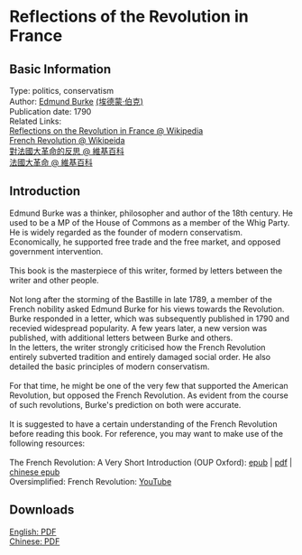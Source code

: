 # Reflections of the Revolution in France

## Basic Information

Type: politics, conservatism <br>
Author: [Edmund Burke](https://en.wikipedia.org/wiki/Edmund_Burke) [(埃德蒙·伯克)](https://zh.wikipedia.org/zh-hk/%E5%9F%83%E5%BE%B7%E8%92%99%C2%B7%E4%BC%AF%E5%85%8B) <br>
Publication date: 1790 <br>
Related Links: <br>
[Reflections on the Revolution in France @ Wikipedia](https://en.wikipedia.org/wiki/Reflections_on_the_Revolution_in_France) <br>
[French Revolution @ Wikipeida](https://en.wikipedia.org/wiki/French_Revolution) <br>
[對法國大革命的反思 @ 維基百科](https://zh.wikipedia.org/zh-hk/%E5%AF%B9%E6%B3%95%E5%9B%BD%E5%A4%A7%E9%9D%A9%E5%91%BD%E7%9A%84%E5%8F%8D%E6%80%9D) <br>
[法國大革命 @ 維基百科](https://zh.wikipedia.org/zh-hk/%E6%B3%95%E5%9B%BD%E5%A4%A7%E9%9D%A9%E5%91%BD)

## Introduction

Edmund Burke was a thinker, philosopher and author of the 18th century. He used to be a MP of the House of Commons as a member of the Whig Party. He is widely regarded as the founder of modern conservatism. Economically, he supported free trade and the free market, and opposed government intervention. <br>
<br>
This book is the masterpiece of this writer, formed by letters between the writer and other people. <br>
<br>
Not long after the storming of the Bastille in late 1789, a member of the French nobility asked Edmund Burke for his views towards the Revolution. Burke responded in a letter, which was subsequently published in 1790 and recevied widespread popularity. A few years later, a new version was published, with additional letters between Burke and others.
<br>
In the letters, the writer strongly criticised how the French Revolution entirely subverted tradition and entirely damaged social order. He also detailed the basic principles of modern conservatism. <br>
<br>
For that time, he might be one of the very few that supported the American Revolution, but opposed the French Revolution. As evident from the course of such revolutions, Burke's prediction on both were accurate. <br>
<br>
It is suggested to have a certain understanding of the French Revolution before reading this book. For reference, you may want to make use of the following resources: <br>
<br>
The French Revolution: A Very Short Introduction (OUP Oxford): [epub](https://github.com/StatusManHK/books/raw/main/ebooks/epub/%5BVery%20Short%20Introductions%5D%20The%20French%20Revolution_OUP%20Oxford.epub) | [pdf](https://github.com/StatusManHK/books/raw/main/ebooks/pdf/%5BVery%20Short%20Introductions%5D%20The%20French%20Revolution_OUP%20Oxford.pdf) | [chinese epub](https://github.com/StatusManHK/books/raw/main/ebooks/epub/%E7%89%9B%E6%B4%A5%E9%80%9A%E8%AD%98%E8%AE%80%E6%9C%AC%EF%BC%9A%E6%B3%95%E5%9C%8B%E5%A4%A7%E9%9D%A9%E5%91%BD.epub) <br>
Oversimplified: French Revolution: [YouTube](https://www.youtube.com/watch?v=8qRZcXIODNU)

## Downloads

[English: PDF](https://github.com/StatusManHK/books/raw/main/ebooks/pdf/Reflections%20on%20the%20Revolution%20in%20France.pdf) <br>
[Chinese: PDF](https://github.com/StatusManHK/books/blob/main/ebooks/pdf/%E5%9F%83%E5%BE%B7%E8%92%99%C2%B7%E4%BC%AF%E5%85%8B%EF%BC%9A%E5%8F%8D%E6%80%9D%E6%B3%95%E5%9C%8B%E5%A4%A7%E9%9D%A9%E5%91%BD.pdf) <br>
